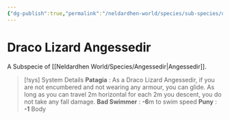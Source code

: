 ```yaml
---
{"dg-publish":true,"permalink":"/neldardhen-world/species/sub-species/draco-lizard-angessedir/"}
---
```


# Draco Lizard Angessedir
A Subspecie of [[Neldardhen World/Species/Angessedir\|Angessedir]].



 > [!sys] System Details
**Patagia** : As a Draco Lizard Angessedir, if you are not encumbered and not wearing any armour, you can glide. As long as you can travel 2m horizontal for each 2m you descent, you do not take any fall damage.
**Bad Swimmer** : **-6**m to swim speed
**Puny** : **-1** Body